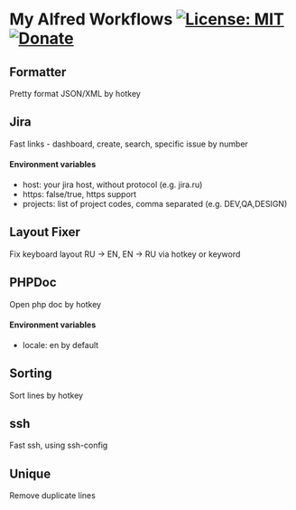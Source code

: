# My Alfred Workflows [![License: MIT](https://img.shields.io/badge/License-MIT-green.svg)](https://opensource.org/licenses/MIT) [![Donate](https://img.shields.io/badge/Donate-PayPal-blue.svg)](https://www.paypal.com/paypalme/mitrichius/1)

## Formatter
Pretty format JSON/XML by hotkey

## Jira
Fast links - dashboard, create, search, specific issue by number
#### Environment variables
- host: your jira host, without protocol (e.g. jira.ru)
- https: false/true, https support
- projects: list of project codes, comma separated (e.g. DEV,QA,DESIGN)

## Layout Fixer
Fix keyboard layout RU -> EN, EN -> RU via hotkey or keyword

## PHPDoc
Open php doc by hotkey
#### Environment variables
- locale: en by default

## Sorting
Sort lines by hotkey

## ssh
Fast ssh, using ssh-config

## Unique
Remove duplicate lines
